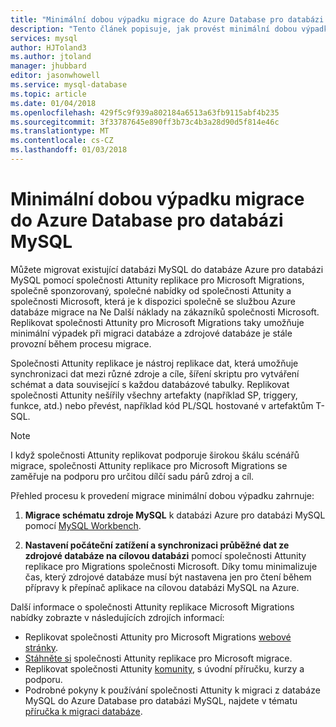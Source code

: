 ```yaml
---
title: "Minimální dobou výpadku migrace do Azure Database pro databázi MySQL | Microsoft Docs"
description: "Tento článek popisuje, jak provést minimální dobou výpadku migraci databáze MySQL do Azure databáze pro databázi MySQL a jak nastavit počáteční zatížení a synchronizaci průběžné dat ze zdrojové databáze na cílovou databázi pomocí společnosti Attunity replikace pro Microsoft Migrace."
services: mysql
author: HJToland3
ms.author: jtoland
manager: jhubbard
editor: jasonwhowell
ms.service: mysql-database
ms.topic: article
ms.date: 01/04/2018
ms.openlocfilehash: 429f5c9f939a802184a6513a63fb9115abf4b235
ms.sourcegitcommit: 3f33787645e890ff3b73c4b3a28d90d5f814e46c
ms.translationtype: MT
ms.contentlocale: cs-CZ
ms.lasthandoff: 01/03/2018
---
```

# <a name="minimal-downtime-migration-to-azure-database-for-mysql"></a>Minimální dobou výpadku migrace do Azure Database pro databázi MySQL
Můžete migrovat existující databázi MySQL do databáze Azure pro databázi MySQL pomocí společnosti Attunity replikace pro Microsoft Migrations, společně sponzorovaný, společné nabídky od společnosti Attunity a společnosti Microsoft, která je k dispozici společně se službou Azure databáze migrace na Ne Další náklady na zákazníků společnosti Microsoft. Replikovat společnosti Attunity pro Microsoft Migrations taky umožňuje minimální výpadek při migraci databáze a zdrojové databáze je stále provozní během procesu migrace.

Společnosti Attunity replikace je nástroj replikace dat, která umožňuje synchronizaci dat mezi různé zdroje a cíle, šíření skriptu pro vytváření schémat a data související s každou databázové tabulky. Replikovat společnosti Attunity nešířily všechny artefakty (například SP, triggery, funkce, atd.) nebo převést, například kód PL/SQL hostované v artefaktům T-SQL.

> [!NOTE]
> I když společnosti Attunity replikovat podporuje širokou škálu scénářů migrace, společnosti Attunity replikace pro Microsoft Migrations se zaměřuje na podporu pro určitou dílčí sadu párů zdroj a cíl.

Přehled procesu k provedení migrace minimální dobou výpadku zahrnuje:

1. **Migrace schématu zdroje MySQL** k databázi Azure pro databázi MySQL pomocí [MySQL Workbench](https://www.mysql.com/products/workbench/).

2. **Nastavení počáteční zatížení a synchronizaci průběžné dat ze zdrojové databáze na cílovou databázi** pomocí společnosti Attunity replikace pro Migrations společnosti Microsoft. Díky tomu minimalizuje čas, který zdrojové databáze musí být nastavena jen pro čtení během přípravy k přepínač aplikace na cílovou databázi MySQL na Azure.

Další informace o společnosti Attunity replikace Microsoft Migrations nabídky zobrazte v následujících zdrojích informací:
 - Replikovat společnosti Attunity pro Microsoft Migrations [webové stránky](https://aka.ms/attunity-replicate).
 - [Stáhněte si](http://discover.attunity.com/download-replicate-microsoft-lp6657.html) společnosti Attunity replikace pro Microsoft migrace.
 - Replikovat společnosti Attunity [komunity](https://microsoft.attunity.com/), s úvodní příručku, kurzy a podporu.
 - Podrobné pokyny k používání společnosti Attunity k migraci z databáze MySQL do Azure Database pro databázi MySQL, najdete v tématu [příručka k migraci databáze](https://datamigration.microsoft.com/scenario/mysql-to-azuremysql).